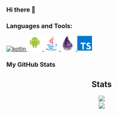 ### Hi there 👋

<h3 align="left">Languages and Tools:</h3>
<p align="left">
    <!--Kotlin-->
    <a href="https://kotlinlang.org" target="_blank"> <img
            src="https://www.vectorlogo.zone/logos/kotlinlang/kotlinlang-icon.svg" alt="kotlin" width="40" height="40"/>
    </a>
    <!--Android-->
    <a href="https://developer.android.com" target="_blank"> <img
            src="https://raw.githubusercontent.com/devicons/devicon/master/icons/android/android-original-wordmark.svg"
            alt="android" width="40" height="40"/> </a>
    <!--Java-->
    <a href="https://www.java.com" target="_blank"> <img
            src="https://raw.githubusercontent.com/devicons/devicon/master/icons/java/java-original.svg" alt="java"
            width="40" height="40"/> </a>
    <!--Elixir-->
    <a href="https://www.elixir-lang.org" target="_blank"> <img
            src="https://raw.githubusercontent.com/devicons/devicon/master/icons/elixir/elixir-original.svg" alt="elixir"
            width="40" height="40"/> </a>
    <!--Typescript-->
    <a href="https://www.typescript.org" target="_blank"> <img
            src="https://raw.githubusercontent.com/devicons/devicon/master/icons/typescript/typescript-original.svg" alt="typescript"
            width="40" height="40"/> </a>
</p>


### My GitHub Stats

<h2 align="center">Stats</h2>
<p align="center">
  <img src="https://github-readme-stats.vercel.app/api?username=jifffffy&show_icons=true&theme=transparent&hide_border=true&hide_title=true&include_all_commits=true"/> 
  <br/>
  <img src="https://github-readme-stats.vercel.app/api/top-langs/?username=jifffffy&langs_count=20&layout=compact&theme=transparent&hide_border=true&hide_title=true"/>
</p>

